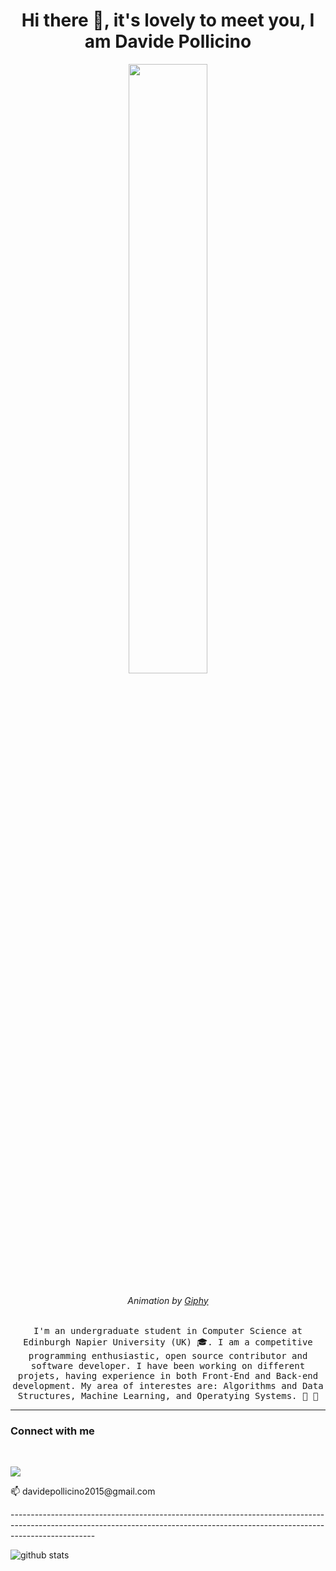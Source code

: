 <h1 align="center"> Hi there 👋, it's lovely to meet you, I am Davide Pollicino <br/> </h1> 

<p align="center"><img width=50% src="https://media.giphy.com/media/13HgwGsXF0aiGY/giphy.gif"></p>
<h6 align="center">Animation by <a href="https://giphy.com/gifs/13HgwGsXF0aiGY" target="_blank">Giphy</a></h6>

<p align="center"> <samp>
I'm an undergraduate student in Computer Science at Edinburgh Napier University (UK) 🎓.
I am a competitive programming enthusiastic, open source contributor and software developer. 
I have been working on different projets, having experience in both Front-End and Back-end development. 
My area of interestes are: Algorithms and Data Structures, Machine Learning, and Operatying Systems. 🤩 🎈 </samp> </p>

---------------------------------------------------------------------------------------------------------------------------------------------------------------------------------

### Connect with me
<br /> 

[<img src="https://img.shields.io/badge/linkedin-%230077B5.svg?&style=for-the-badge&logo=linkedin&logoColor=white"/>](https://www.linkedin.com/in/davidepollicino7/")
<br /> 
<p>📫  davidepollicino2015@gmail.com</p>
---------------------------------------------------------------------------------------------------------------------------------------------------------------------------------

![github stats](https://github-readme-stats.vercel.app/api?username=omonimus1&show_icons=true&&hide_border=true&title_color=red&icon_color=black)

